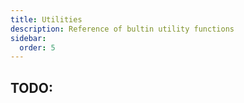 ```yaml
---
title: Utilities
description: Reference of bultin utility functions
sidebar:
  order: 5
---
```


## TODO:
